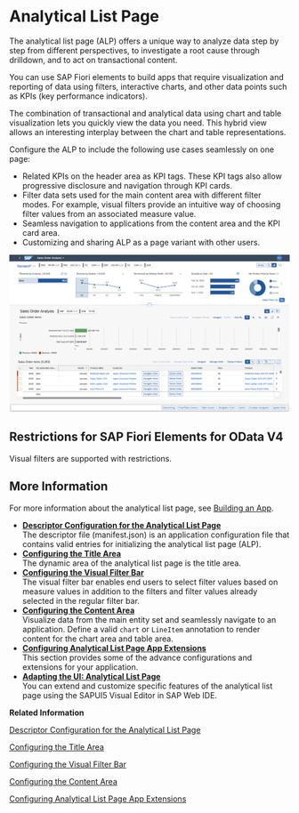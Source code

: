 <!-- loio3d33684b08ca4490b26a844b6ce19b83 -->

# Analytical List Page

The analytical list page \(ALP\) offers a unique way to analyze data step by step from different perspectives, to investigate a root cause through drilldown, and to act on transactional content.

You can use SAP Fiori elements to build apps that require visualization and reporting of data using filters, interactive charts, and other data points such as KPIs \(key performance indicators\).

The combination of transactional and analytical data using chart and table visualization lets you quickly view the data you need. This hybrid view allows an interesting interplay between the chart and table representations.

Configure the ALP to include the following use cases seamlessly on one page:

-   Related KPIs on the header area as KPI tags. These KPI tags also allow progressive disclosure and navigation through KPI cards.
-   Filter data sets used for the main content area with different filter modes. For example, visual filters provide an intuitive way of choosing filter values from an associated measure value.
-   Seamless navigation to applications from the content area and the KPI card area.
-   Customizing and sharing ALP as a page variant with other users.



![](images/ALP_Screenshot_182e040.png)



<a name="loio3d33684b08ca4490b26a844b6ce19b83__section_qnb_bwc_1qb"/>

## Restrictions for SAP Fiori Elements for OData V4

Visual filters are supported with restrictions.



<a name="loio3d33684b08ca4490b26a844b6ce19b83__section_ikr_k1v_r1b"/>

## More Information

For more information about the analytical list page, see [Building an App](building-an-app-9834a0a.md).

-   **[Descriptor Configuration for the Analytical List Page](descriptor-configuration-for-the-analytical-list-page-2a9df06.md " The descriptor file (manifest.json) is an application configuration file that contains valid entries for initializing the analytical
		list page (ALP).")**  
 The descriptor file \(manifest.json\) is an application configuration file that contains valid entries for initializing the analytical list page \(ALP\).
-   **[Configuring the Title Area](configuring-the-title-area-ebdb5da.md "The dynamic area of the analytical list page is the title area.")**  
The dynamic area of the analytical list page is the title area.
-   **[Configuring the Visual Filter Bar](configuring-the-visual-filter-bar-33f3d80.md "The visual filter bar enables end users to select filter values based on measure values in addition to the filters and filter values
        already selected in the regular filter bar.")**  
The visual filter bar enables end users to select filter values based on measure values in addition to the filters and filter values already selected in the regular filter bar.
-   **[Configuring the Content Area](configuring-the-content-area-fc7d73c.md "Visualize data from the main entity set and seamlessly navigate to an application.
		Define a valid chart or LineItem annotation to render
		content for the chart area and table area.")**  
Visualize data from the main entity set and seamlessly navigate to an application. Define a valid `chart` or `LineItem` annotation to render content for the chart area and table area.
-   **[Configuring Analytical List Page App Extensions](configuring-analytical-list-page-app-extensions-9504fb4.md "This section provides some of the advance configurations and extensions for your application.")**  
This section provides some of the advance configurations and extensions for your application.
-   **[Adapting the UI: Analytical List Page](adapting-the-ui-analytical-list-page-2c5fa29.md "You can extend and customize specific features of the analytical list page using the
			SAPUI5 Visual Editor in SAP Web IDE.")**  
You can extend and customize specific features of the analytical list page using the SAPUI5 Visual Editor in SAP Web IDE.

**Related Information**  


[Descriptor Configuration for the Analytical List Page](descriptor-configuration-for-the-analytical-list-page-2a9df06.md "The descriptor file (manifest.json) is an application configuration file that contains valid entries for initializing the analytical list page (ALP).")

[Configuring the Title Area](configuring-the-title-area-ebdb5da.md "The dynamic area of the analytical list page is the title area.")

[Configuring the Visual Filter Bar](configuring-the-visual-filter-bar-33f3d80.md "The visual filter bar enables end users to select filter values based on measure values in addition to the filters and filter values already selected in the regular filter bar.")

[Configuring the Content Area](configuring-the-content-area-fc7d73c.md "Visualize data from the main entity set and seamlessly navigate to an application. Define a valid chart or LineItem annotation to render content for the chart area and table area.")

[Configuring Analytical List Page App Extensions](configuring-analytical-list-page-app-extensions-9504fb4.md "This section provides some of the advance configurations and extensions for your application.")

